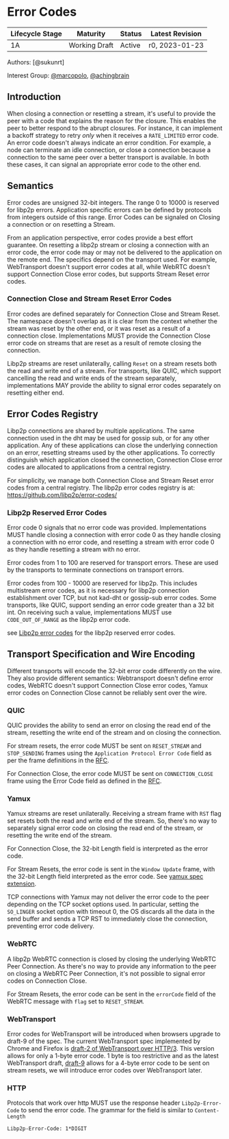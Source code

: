 # Error Codes

| Lifecycle Stage | Maturity      | Status | Latest Revision |
| --------------- | ------------- | ------ | --------------- |
| 1A              | Working Draft | Active | r0, 2023-01-23  |

Authors: [@sukunrt]

Interest Group: [@marcopolo], [@achingbrain]

[@MarcoPolo]: https://github.com/MarcoPolo
[@achingbrain]: https://github.com/achingbrain

## Introduction

When closing a connection or resetting a stream, it's useful to provide the peer
with a code that explains the reason for the closure. This enables the peer to
better respond to the abrupt closures. For instance, it can implement a backoff
strategy to retry _only_ when it receives a `RATE_LIMITED` error code. An error
code doesn't always indicate an error condition. For example, a node can terminate an idle connection, or close a connection because a connection to the same peer over a better transport is available. In both these cases, it can signal an appropriate error code to the other end. 

## Semantics
Error codes are unsigned 32-bit integers. The range 0 to 10000 is reserved for
libp2p errors. Application specific errors can be defined by protocols from
integers outside of this range. Error Codes can be signaled on Closing a connection or on resetting a Stream.   

From an application perspective, error codes provide a best effort guarantee. On resetting a libp2p stream or closing a connection with an error code, the error code may or may not be delivered to the application on the remote end. The specifics depend on the transport used. For example, WebTransport doesn't support error codes at all, while WebRTC doesn't support Connection Close error codes, but supports Stream Reset error codes. 

### Connection Close and Stream Reset Error Codes
Error codes are defined separately for Connection Close and Stream Reset. The namespace doesn't overlap as it is clear from the context whether the stream was reset by the other end, or it was reset as a result of a connection close. 
Implementations MUST provide the Connection Close error code on streams that are reset as a result of remote closing the connection. 

Libp2p streams are reset unilaterally, calling `Reset` on a stream resets both the read and write end of a stream. For transports, like QUIC, which support cancelling the read and write ends of the stream separately, implementations MAY provide the ability to signal error codes separately on resetting either end. 

## Error Codes Registry
Libp2p connections are shared by multiple applications. The same connection used in the dht may be used for gossip sub, or for any other application. Any of these applications can close the underlying connection on an error, resetting streams used by the other applications. To correctly distinguish which application closed the connection, Connection Close error codes are allocated to applications from a central registry. 

For simplicity, we manage both Connection Close and Stream Reset error codes from a central registry. The libp2p error codes registry is at: https://github.com/libp2p/error-codes/

### Libp2p Reserved Error Codes
Error code 0 signals that no error code was provided. Implementations MUST handle closing a connection with error code 0 as they handle closing a connection with no error code, and resetting a stream with error code 0 as they handle resetting a stream with no error. 

Error codes from 1 to 100 are reserved for transport errors. These are used by the transports to terminate connections on transport errors. 

Error codes from 100 - 10000 are reserved for libp2p. This includes multistream error codes, as it is necessary for libp2p connection establishment over TCP, but not kad-dht or gossip-sub error codes. Some transports, like QUIC, support sending an error code greater than a 32 bit int. On receiving such a value, implementations MUST use `CODE_OUT_OF_RANGE` as the libp2p error code. 

see [Libp2p error codes](./libp2p-error-codes.md) for the libp2p reserved error
codes.

## Transport Specification and Wire Encoding
Different transports will encode the 32-bit error code differently on the wire. They also provide different semantics: Webtransport doesn't define error codes, WebRTC doesn't support Connection Close error codes, Yamux error codes on Connection Close cannot be reliably sent over the wire.  

### QUIC
QUIC provides the ability to send an error on closing the read end of the
stream, resetting the write end of the stream and on closing the connection. 

For stream resets, the error code MUST be sent on `RESET_STREAM` and `STOP_SENDING` frames using the `Application Protocol Error Code` field as per
the frame definitions in the
[RFC](https://www.rfc-editor.org/rfc/rfc9000.html#name-reset_stream-frames).

For Connection Close, the error code MUST be sent on `CONNECTION_CLOSE` frame
using the Error Code field as defined in the
[RFC](https://www.rfc-editor.org/rfc/rfc9000.html#section-19.19-6.2.1).

### Yamux
Yamux streams are reset unilaterally. Receiving a stream frame with `RST` flag set resets both the read and write end of the stream. So, there's no way to separately signal error code on closing the read end of the stream, or resetting the write end of the stream. 

For Connection Close, the 32-bit Length field is interpreted as the error code.

For Stream Resets, the error code is sent in the `Window Update` frame, with the
32-bit Length field interpreted as the error code. See [yamux spec
extension](https://github.com/libp2p/specs/pull/622).

TCP connections with Yamux may not deliver the error code to the peer depending on the TCP socket options used. In particular, setting the `SO_LINGER` socket option with timeout 0, the OS discards all the data in the send buffer and sends a TCP RST to immediately close the connection, preventing error code delivery.

### WebRTC
A libp2p WebRTC connection is closed by closing the underlying WebRTC Peer Connection. As there's no way to provide any information to the peer on closing a WebRTC Peer Connection, it's not possible to signal error codes on Connection Close.

For Stream Resets, the error code can be sent in the `errorCode` field of the
WebRTC message with `flag` set to `RESET_STREAM`.

### WebTransport
Error codes for WebTransport will be introduced when browsers upgrade to draft-9
of the spec. The current WebTransport spec implemented by Chrome and Firefox is
[draft-2 of WebTransport over
HTTP/3](https://www.ietf.org/archive/id/draft-ietf-webtrans-http3-02.html#section-4.3-2).
This version allows for only a 1-byte error code. 1 byte is too restrictive and
as the latest WebTransport draft,
[draft-9](https://www.ietf.org/archive/id/draft-ietf-webtrans-http3-02.html#section-4.3-2)
allows for a 4-byte error code to be sent on stream resets, we will introduce
error codes over WebTransport later.

### HTTP
Protocols that work over http MUST use the response header `Libp2p-Error-Code` to send the error code. The grammar for the field is similar to `Content-Length`
```
Libp2p-Error-Code: 1*DIGIT
```
